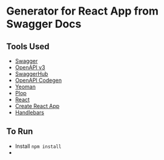# Generator for React App from Swagger Docs

## Tools Used

- [Swagger](https://swagger.io/)
- [OpenAPI v3](https://www.openapis.org/)
- [SwaggerHub](https://app.swaggerhub.com/home)
- [OpenAPI Codegen](https://github.com/fabien0102/openapi-codegen)
- [Yeoman](https://yeoman.io/)
- [Plop](https://plopjs.com/documentation/)
- [React](https://reactjs.org/docs/getting-started.html)
- [Create React App](https://create-react-app.dev/)
- [Handlebars](https://handlebarsjs.com/)

## To Run

- Install `npm install`
- 